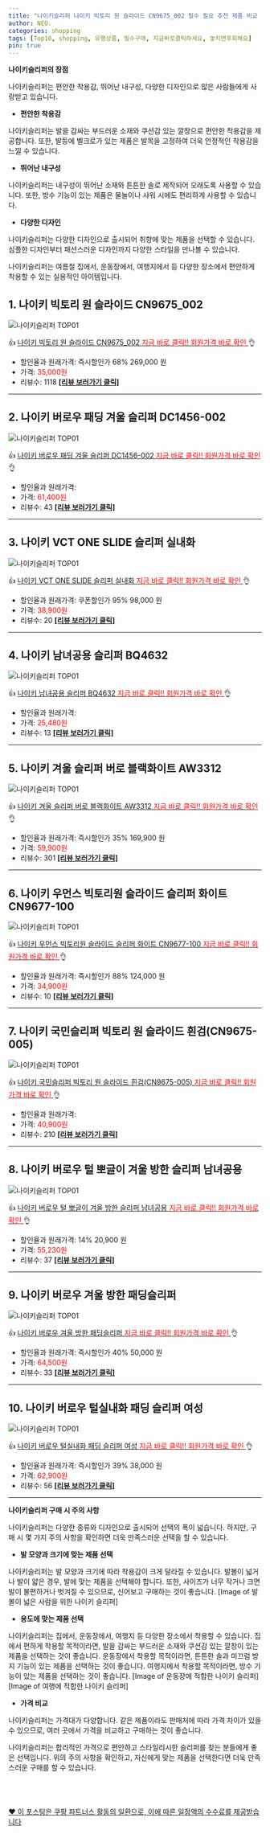 ```yaml
---
title: "나이키슬리퍼 나이키 빅토리 원 슬라이드 CN9675_002 필수 필요 추천 제품 비교 최저 가격 비교 장점 구매 후기 구매평"
author: NEO.
categories: shopping
tags: [Top10, shopping, 유행상품, 필수구매, 지금바로클릭하세요, 놓치면후회해요]
pin: true
---
```

**나이키슬리퍼의 장점**

나이키슬리퍼는 편안한 착용감, 뛰어난 내구성, 다양한 디자인으로 많은 사람들에게 사랑받고 있습니다.

* **편안한 착용감**

나이키슬리퍼는 발을 감싸는 부드러운 소재와 쿠션감 있는 깔창으로 편안한 착용감을 제공합니다. 또한, 발등에 벨크로가 있는 제품은 발목을 고정하여 더욱 안정적인 착용감을 느낄 수 있습니다.

* **뛰어난 내구성**

나이키슬리퍼는 내구성이 뛰어난 소재와 튼튼한 솔로 제작되어 오래도록 사용할 수 있습니다. 또한, 방수 기능이 있는 제품은 물놀이나 샤워 시에도 편리하게 사용할 수 있습니다.

* **다양한 디자인**

나이키슬리퍼는 다양한 디자인으로 출시되어 취향에 맞는 제품을 선택할 수 있습니다. 심플한 디자인부터 패션스러운 디자인까지 다양한 스타일을 만나볼 수 있습니다.

나이키슬리퍼는 여름철 집에서, 운동장에서, 여행지에서 등 다양한 장소에서 편안하게 착용할 수 있는 실용적인 아이템입니다.

   

## 1. 나이키 빅토리 원 슬라이드 CN9675_002

![나이키슬리퍼 TOP01](https://thumbnail8.coupangcdn.com/thumbnails/remote/490x490ex/image/vendor_inventory/6198/ebbb486cf80ec1f1e83083f4738bff1c8e38dc0039fe36415233f992b8a1.jpg)


👍 [나이키 빅토리 원 슬라이드 CN9675_002 <font color=red> 지금 바로 클릭!! 회원가격 바로 확인 </font> ](https://link.coupang.com/re/AFFSDP?lptag=AF3617701&subid=GithubCoopas&pageKey=4806043589&traceid=V0-153&itemId=6176630195&vendorItemId=85863085857) 👌 


- 할인율과 원래가격: 즉시할인가 68%  269,000   원
- 가격: <span style='color:red'>35,000원</span>
- 리뷰수: 1118  [**[리뷰 보러가기 클릭]**](https://link.coupang.com/re/AFFSDP?lptag=AF3617701&subid=GithubCoopas&pageKey=4806043589&traceid=V0-153&itemId=6176630195&vendorItemId=85863085857)

---


   

## 2. 나이키 버로우 패딩 겨울 슬리퍼 DC1456-002

![나이키슬리퍼 TOP01](https://thumbnail8.coupangcdn.com/thumbnails/remote/490x490ex/image/vendor_inventory/05db/3645829e36299571f1f834e5a9d8154b28ecda1be36f2dbb83bcb46d770d.jpg)


👍 [나이키 버로우 패딩 겨울 슬리퍼 DC1456-002 <font color=red> 지금 바로 클릭!! 회원가격 바로 확인 </font> ](https://link.coupang.com/re/AFFSDP?lptag=AF3617701&subid=GithubCoopas&pageKey=6804155622&traceid=V0-153&itemId=16074497109&vendorItemId=87749451258) 👌 


- 할인율과 원래가격: 
- 가격: <span style='color:red'>61,400원</span>
- 리뷰수: 43  [**[리뷰 보러가기 클릭]**](https://link.coupang.com/re/AFFSDP?lptag=AF3617701&subid=GithubCoopas&pageKey=6804155622&traceid=V0-153&itemId=16074497109&vendorItemId=87749451258)

---


   

## 3. 나이키 VCT ONE SLIDE 슬리퍼 실내화

![나이키슬리퍼 TOP01](https://thumbnail8.coupangcdn.com/thumbnails/remote/490x490ex/image/vendor_inventory/e8f0/20831124cf6b16a2964cc03d1bd942516338b2a782688e684133c969cfc2.jpg)


👍 [나이키 VCT ONE SLIDE 슬리퍼 실내화 <font color=red> 지금 바로 클릭!! 회원가격 바로 확인 </font> ](https://link.coupang.com/re/AFFSDP?lptag=AF3617701&subid=GithubCoopas&pageKey=7260134926&traceid=V0-153&itemId=18490406682&vendorItemId=85948786436) 👌 


- 할인율과 원래가격: 쿠폰할인가 95%  98,000   원
- 가격: <span style='color:red'>38,900원</span>
- 리뷰수: 20  [**[리뷰 보러가기 클릭]**](https://link.coupang.com/re/AFFSDP?lptag=AF3617701&subid=GithubCoopas&pageKey=7260134926&traceid=V0-153&itemId=18490406682&vendorItemId=85948786436)

---


   

## 4. 나이키 남녀공용 슬리퍼 BQ4632

![나이키슬리퍼 TOP01](https://thumbnail8.coupangcdn.com/thumbnails/remote/490x490ex/image/vendor_inventory/ea21/a4ce1a5dd2ffa8150172bd0bcafb74e988b55d05aa12dd24f57c651403b2.jpg)


👍 [나이키 남녀공용 슬리퍼 BQ4632 <font color=red> 지금 바로 클릭!! 회원가격 바로 확인 </font> ](https://link.coupang.com/re/AFFSDP?lptag=AF3617701&subid=GithubCoopas&pageKey=7353530700&traceid=V0-153&itemId=18928399763&vendorItemId=86055280433) 👌 


- 할인율과 원래가격: 
- 가격: <span style='color:red'>25,480원</span>
- 리뷰수: 13  [**[리뷰 보러가기 클릭]**](https://link.coupang.com/re/AFFSDP?lptag=AF3617701&subid=GithubCoopas&pageKey=7353530700&traceid=V0-153&itemId=18928399763&vendorItemId=86055280433)

---


   

## 5. 나이키 겨울 슬리퍼 버로 블랙화이트 AW3312

![나이키슬리퍼 TOP01](https://thumbnail7.coupangcdn.com/thumbnails/remote/490x490ex/image/vendor_inventory/9c38/baaaad773428975ddc9b44f803838da95436a12081c43196d726592cf120.png)


👍 [나이키 겨울 슬리퍼 버로 블랙화이트 AW3312 <font color=red> 지금 바로 클릭!! 회원가격 바로 확인 </font> ](https://link.coupang.com/re/AFFSDP?lptag=AF3617701&subid=GithubCoopas&pageKey=7092850180&traceid=V0-153&itemId=17681185100&vendorItemId=84687947012) 👌 


- 할인율과 원래가격: 즉시할인가 35%  169,900   원
- 가격: <span style='color:red'>59,900원</span>
- 리뷰수: 301  [**[리뷰 보러가기 클릭]**](https://link.coupang.com/re/AFFSDP?lptag=AF3617701&subid=GithubCoopas&pageKey=7092850180&traceid=V0-153&itemId=17681185100&vendorItemId=84687947012)

---


   

## 6. 나이키 우먼스 빅토리원 슬라이드 슬리퍼 화이트 CN9677-100

![나이키슬리퍼 TOP01](https://thumbnail6.coupangcdn.com/thumbnails/remote/490x490ex/image/vendor_inventory/bf8c/a7d3e5d611c00e40b86adcd8e731be3bc9e0d8075dede82a0f9d99c0c54a.jpg)


👍 [나이키 우먼스 빅토리원 슬라이드 슬리퍼 화이트 CN9677-100 <font color=red> 지금 바로 클릭!! 회원가격 바로 확인 </font> ](https://link.coupang.com/re/AFFSDP?lptag=AF3617701&subid=GithubCoopas&pageKey=7495863317&traceid=V0-153&itemId=19610948478&vendorItemId=86907444410) 👌 


- 할인율과 원래가격: 즉시할인가 88%  124,000   원
- 가격: <span style='color:red'>34,900원</span>
- 리뷰수: 10  [**[리뷰 보러가기 클릭]**](https://link.coupang.com/re/AFFSDP?lptag=AF3617701&subid=GithubCoopas&pageKey=7495863317&traceid=V0-153&itemId=19610948478&vendorItemId=86907444410)

---


   

## 7. 나이키 국민슬리퍼 빅토리 원 슬라이드 흰검(CN9675-005)

![나이키슬리퍼 TOP01](https://thumbnail7.coupangcdn.com/thumbnails/remote/490x490ex/image/vendor_inventory/3c2f/a79ea114de545ccc7b560bc74f6a80d0ff5f4709ae604a76494a5b061e93.jpg)


👍 [나이키 국민슬리퍼 빅토리 원 슬라이드 흰검(CN9675-005) <font color=red> 지금 바로 클릭!! 회원가격 바로 확인 </font> ](https://link.coupang.com/re/AFFSDP?lptag=AF3617701&subid=GithubCoopas&pageKey=6359571484&traceid=V0-153&itemId=13420070170&vendorItemId=78796955098) 👌 


- 할인율과 원래가격: 
- 가격: <span style='color:red'>40,900원</span>
- 리뷰수: 210  [**[리뷰 보러가기 클릭]**](https://link.coupang.com/re/AFFSDP?lptag=AF3617701&subid=GithubCoopas&pageKey=6359571484&traceid=V0-153&itemId=13420070170&vendorItemId=78796955098)

---


   

## 8. 나이키 버로우 털 뽀글이 겨울 방한 슬리퍼 남녀공용

![나이키슬리퍼 TOP01](https://thumbnail10.coupangcdn.com/thumbnails/remote/490x490ex/image/vendor_inventory/e6de/025cd2c76d0ee2b5783b24a1e663b7201c1ab6ddae336205df64c77c9bd6.jpg)


👍 [나이키 버로우 털 뽀글이 겨울 방한 슬리퍼 남녀공용 <font color=red> 지금 바로 클릭!! 회원가격 바로 확인 </font> ](https://link.coupang.com/re/AFFSDP?lptag=AF3617701&subid=GithubCoopas&pageKey=6906270848&traceid=V0-153&itemId=16626971080&vendorItemId=84517039896) 👌 


- 할인율과 원래가격: 14%  20,900   원
- 가격: <span style='color:red'>55,230원</span>
- 리뷰수: 37  [**[리뷰 보러가기 클릭]**](https://link.coupang.com/re/AFFSDP?lptag=AF3617701&subid=GithubCoopas&pageKey=6906270848&traceid=V0-153&itemId=16626971080&vendorItemId=84517039896)

---


   

## 9. 나이키 버로우 겨울 방한 패딩슬리퍼

![나이키슬리퍼 TOP01](https://thumbnail7.coupangcdn.com/thumbnails/remote/490x490ex/image/vendor_inventory/3afc/34ba8f4f9865a5a8dc68957fdbfcd24fe6a066e7107a97ee603c357fc817.jpg)


👍 [나이키 버로우 겨울 방한 패딩슬리퍼 <font color=red> 지금 바로 클릭!! 회원가격 바로 확인 </font> ](https://link.coupang.com/re/AFFSDP?lptag=AF3617701&subid=GithubCoopas&pageKey=7704652443&traceid=V0-153&itemId=20637405543&vendorItemId=87711033227) 👌 


- 할인율과 원래가격: 즉시할인가 40%  50,000   원
- 가격: <span style='color:red'>64,500원</span>
- 리뷰수: 33  [**[리뷰 보러가기 클릭]**](https://link.coupang.com/re/AFFSDP?lptag=AF3617701&subid=GithubCoopas&pageKey=7704652443&traceid=V0-153&itemId=20637405543&vendorItemId=87711033227)

---


   

## 10. 나이키 버로우 털실내화 패딩 슬리퍼 여성

![나이키슬리퍼 TOP01](https://thumbnail10.coupangcdn.com/thumbnails/remote/490x490ex/image/vendor_inventory/11a4/66dfc97ac58644dc915f8cd94912e192340a16e4605a682cff658af9f95c.jpg)


👍 [나이키 버로우 털실내화 패딩 슬리퍼 여성 <font color=red> 지금 바로 클릭!! 회원가격 바로 확인 </font> ](https://link.coupang.com/re/AFFSDP?lptag=AF3617701&subid=GithubCoopas&pageKey=7730501557&traceid=V0-153&itemId=20771744947&vendorItemId=87841680259) 👌 


- 할인율과 원래가격: 즉시할인가 39%  38,000   원
- 가격: <span style='color:red'>62,900원</span>
- 리뷰수: 56  [**[리뷰 보러가기 클릭]**](https://link.coupang.com/re/AFFSDP?lptag=AF3617701&subid=GithubCoopas&pageKey=7730501557&traceid=V0-153&itemId=20771744947&vendorItemId=87841680259)

---
**나이키슬리퍼 구매 시 주의 사항**

나이키슬리퍼는 다양한 종류와 디자인으로 출시되어 선택의 폭이 넓습니다. 하지만, 구매 시 몇 가지 주의 사항을 확인하면 더욱 만족스러운 선택을 할 수 있습니다.

* **발 모양과 크기에 맞는 제품 선택**

나이키슬리퍼는 발 모양과 크기에 따라 착용감이 크게 달라질 수 있습니다. 발볼이 넓거나 발이 얇은 경우, 발에 맞는 제품을 선택해야 합니다. 또한, 사이즈가 너무 작거나 크면 발이 불편하거나 벗겨질 수 있으므로, 신어보고 구매하는 것이 좋습니다.
[Image of 발볼이 넓은 사람을 위한 나이키 슬리퍼]

* **용도에 맞는 제품 선택**

나이키슬리퍼는 집에서, 운동장에서, 여행지 등 다양한 장소에서 착용할 수 있습니다. 집에서 편하게 착용할 목적이라면, 발을 감싸는 부드러운 소재와 쿠션감 있는 깔창이 있는 제품을 선택하는 것이 좋습니다. 운동장에서 착용할 목적이라면, 튼튼한 솔과 미끄럼 방지 기능이 있는 제품을 선택하는 것이 좋습니다. 여행지에서 착용할 목적이라면, 방수 기능이 있는 제품을 선택하는 것이 좋습니다.
[Image of 운동장에 적합한 나이키 슬리퍼]
[Image of 여행에 적합한 나이키 슬리퍼]

* **가격 비교**

나이키슬리퍼는 가격대가 다양합니다. 같은 제품이라도 판매처에 따라 가격 차이가 있을 수 있으므로, 여러 곳에서 가격을 비교하고 구매하는 것이 좋습니다.

나이키슬리퍼는 합리적인 가격으로 편안하고 스타일리시한 슬리퍼를 찾는 분들에게 좋은 선택입니다. 위의 주의 사항을 확인하고, 자신에게 맞는 제품을 선택한다면 더욱 만족스러운 구매를 할 수 있습니다.<br><br><br><br><br> [ ❤  이 포스팅은 쿠팡 파트너스 활동의 일환으로, 이에 따른 일정액의 수수료를 제공받습니다](https://link.coupang.com/a/bcEFyh)